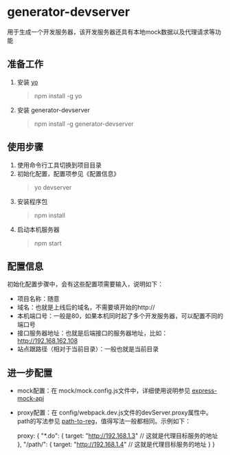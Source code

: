 # generator-devserver

用于生成一个开发服务器，该开发服务器还具有本地mock数据以及代理请求等功能

## 准备工作

1. 安装 [yo](https://github.com/yeoman/yo) 
    > npm install -g yo
2. 安装 generator-devserver 
    > npm install -g generator-devserver

## 使用步骤

1. 使用命令行工具切换到项目目录
2. 初始化配置，配置项参见《配置信息》 
    > yo devserver
3. 安装程序包 
    > npm install
4. 启动本机服务器 
    > npm start

## 配置信息

初始化配置步骤中，会有这些配置项需要输入，说明如下：
- 项目名称：随意
- 域名：也就是上线后的域名，不需要填开始的http://
- 本机端口号：一般是80，如果本机同时起了多个开发服务器，可以配置不同的端口号
- 接口服务器地址：也就是后端接口的服务器地址，比如：http://192.168.162.108
- 站点跟路径（相对于当前目录）：一般也就是当前目录

## 进一步配置

* mock配置：在 mock/mock.config.js文件中，详细使用说明参见 [express-mock-api](https://www.npmjs.com/package/express-mock-api)
* proxy配置：在 config/webpack.dev.js文件的devServer.proxy属性中。path的写法参见 [path-to-reg](https://www.npmjs.com/package/path-to-regexp)，值得写法一般都相同。示例如下：

   proxy: {
       "*.do": {
            target: "http://192.168.1.3"  // 这就是代理目标服务的地址
        },
        "/path/": {
            target: "http://192.168.1.4"  // 这就是代理目标服务的地址
        }
    }

